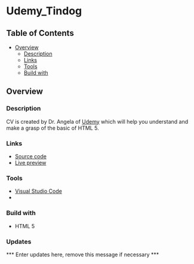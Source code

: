 # Udemy_Tindog

## Table of Contents

- [Overview](#overview)
  - [Description](#description)
  - [Links](#links)
  - [Tools](#tools)
  - [Build with](#buiid-with)

## Overview

### Description
CV is created by Dr. Angela of [Udemy](https://www.udemy.com/share/1013gG3@tLxWON-53JjqHqOdQZiV9ukpS0Ax9A9IEvguvxgiNgAORXdll0AEF1Swq7V4HsBy_A==/) which will help you
understand and make a grasp of the basic of HTML 5.

### Links
- [Source code](https://github.com/Carlozzzzz/cv)
- [Live preview](https://carlozzzzz.github.io/cv/)

### Tools
- [Visual Studio Code](https://code.visualstudio.com/)
-

### Build with
- HTML 5

### Updates
*** Enter updates here, remove this message if necessary ***
